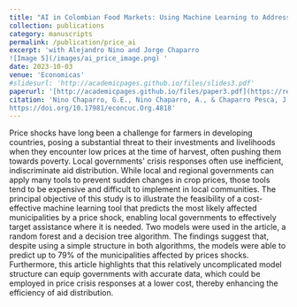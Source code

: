 ```yaml
---
title: "AI in Colombian Food Markets: Using Machine Learning to Address Price Crisis"
collection: publications
category: manuscripts
permalink: /publication/price_ai
excerpt: 'with Alejandro Nino and Jorge Chaparro
![Image 5](/images/ai_price_image.png) '
date: 2023-10-03
venue: 'Economicas'
#slidesurl: 'http://academicpages.github.io/files/slides3.pdf'
paperurl: '[http://academicpages.github.io/files/paper3.pdf](https://revistascientificas.cuc.edu.co/economicascuc/libraryFiles/downloadPublic/252)'
citation: 'Nino Chaparro, G.E., Nino Chaparro, A., & Chaparro Pesca, J.A. (2023). AI in Colombian Food Markets: Using Machine Learning to Address Price Crisis. Económicas CUC, 27-10-2023.DOI:
https://doi.org/10.17981/econcuc.Org.4818'
---
```


Price shocks have long been a challenge for farmers in developing countries, posing a substantial threat to their investments and livelihoods when they encounter low prices at the time of harvest, often pushing them towards poverty. Local governments' crisis responses often use inefficient, indiscriminate aid distribution. While local and regional governments can apply many tools to prevent sudden changes in crop prices, those tools tend to be
expensive and difficult to implement in local communities. The principal objective of this study is to illustrate the feasibility of a cost-effective machine learning tool that predicts the most likely affected municipalities by a price shock, enabling local governments to effectively target assistance where it is needed. Two models were used in the article, a random forest and a decision tree algorithm. The findings suggest that, despite using a simple structure in both algorithms, the models were able to predict up to 79% of the municipalities affected by prices shocks. Furthermore, this article highlights that this relatively uncomplicated model structure can equip governments with accurate data, which could be employed in price crisis responses at a lower cost, thereby enhancing the efficiency of aid distribution.

